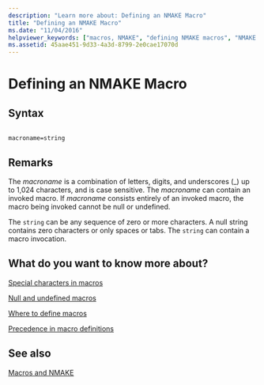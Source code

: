 ```yaml
---
description: "Learn more about: Defining an NMAKE Macro"
title: "Defining an NMAKE Macro"
ms.date: "11/04/2016"
helpviewer_keywords: ["macros, NMAKE", "defining NMAKE macros", "NMAKE macros, defining"]
ms.assetid: 45aae451-9d33-4a3d-8799-2e0cae17070d
---
```

# Defining an NMAKE Macro

## Syntax

```

macroname=string
```

## Remarks

The *macroname* is a combination of letters, digits, and underscores (_) up to 1,024 characters, and is case sensitive. The *macroname* can contain an invoked macro. If *macroname* consists entirely of an invoked macro, the macro being invoked cannot be null or undefined.

The `string` can be any sequence of zero or more characters. A null string contains zero characters or only spaces or tabs. The `string` can contain a macro invocation.

## What do you want to know more about?

[Special characters in macros](special-characters-in-macros.md)

[Null and undefined macros](null-and-undefined-macros.md)

[Where to define macros](where-to-define-macros.md)

[Precedence in macro definitions](precedence-in-macro-definitions.md)

## See also

[Macros and NMAKE](macros-and-nmake.md)
